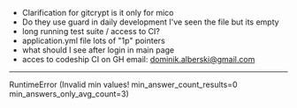  - Clarification for gitcrypt is it only for mico
 - Do they use guard in daily development I've seen the file but its empty
 - long running test suite / access to CI?
 - application.yml file lots of "1p" pointers
 - what should I see after login in main page
 - acces to codeship CI on GH email: dominik.alberski@gmail.com

---

RuntimeError (Invalid min values! min_answer_count_results=0 min_answers_only_avg_count=3)